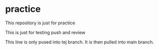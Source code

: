 practice
========

This repository is just for practice

This is just for testing push and review

This line is only pused into tej branch.
It is then pulled into main branch.

